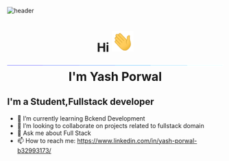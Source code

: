 ![header](https://user-images.githubusercontent.com/121122397/216614878-411f6178-defa-4330-ba48-16db1cc92830.png)
<h1 align="center">Hi <img src="https://raw.githubusercontent.com/ABSphreak/ABSphreak/master/gifs/Hi.gif" width="50">
<img src="https://github.com/MLX15/MLX15/blob/master/a.gif"></a> I'm Yash Porwal</h1>

## I'm a Student,Fullstack developer 
- 🌱 I’m currently learning Bckend Development
- 👯 I’m looking to collaborate on projects related to fullstack domain
- 💬 Ask me about Full Stack
- 📫 How to reach me: https://www.linkedin.com/in/yash-porwal-b32993173/
